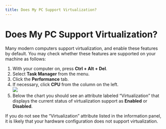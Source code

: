 ```yaml
---
title: Does My PC Support Virtualization?
---
```


# Does My PC Support Virtualization?

Many modern computers support virtualization, and enable these features by default. You may check whether these features are supported on your machine as follows:

1. With your computer on, press **Ctrl + Alt + Del**.
2. Select **Task Manager** from the menu.
3. Click the **Performance** tab.
4. If necessary, click **CPU** from the column on the left.  
   ![](https://s3.amazonaws.com/helpscout.net/docs/assets/615b47bfca9e0011a4434693/images/63518991de258f5018eb634d/file-ExyAQl5uhu.png)
5. Below the chart you should see an attribute labeled “Virtualization” that displays the current status of virtualization support as **Enabled** or **Disabled**.

If you do not see the “Virtualization” attribute listed in the information panel, it is likely that your hardware configuration does not support virtualization.
